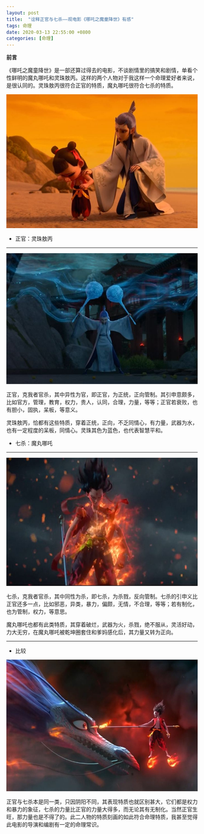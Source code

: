 ```yaml
---
layout: post
title:  "诠释正官与七杀——观电影《哪吒之魔童降世》有感"
tags: 命理
date: 2020-03-13 22:55:00 +0800
categories: [命理] 
---
```


**前言**

《哪吒之魔童降世》是一部还算过得去的电影，不谈剧情里的搞笑和剧情，单看个性鲜明的魔丸哪吒和灵珠敖丙。这样的两个人物对于我这样一个命理爱好者来说，是很认同的。灵珠敖丙很符合正官的特质，魔丸哪吒很符合七杀的特质。

![00](/img/2020-03-14-zhengguan-qisha-neza/00.jpg)

- 正官：灵珠敖丙

----

![01](/img/2020-03-14-zhengguan-qisha-neza/01.jpg)

正官，克我者官杀，其中异性为官，即正官，为正统，正向管制。其引申意颇多，比如官方，管理，教育，权力，贵人，认同，合理，力量，等等；正官若衰败，也有胆小，固执，呆板，等意义。

灵珠敖丙，恰都有这些特质，穿着正统，正向，不乏同情心，有力量，武器为水，也有一定程度的呆板，同情心。灵珠其色为蓝色，也代表智慧平和。

- 七杀：魔丸哪吒

----

![02](/img/2020-03-14-zhengguan-qisha-neza/02.jpg)

七杀，克我者官杀，其中同性为杀，即七杀，为杀戮，反向管制。七杀的引申义比正官还多一点，比如邪恶，异类，暴力，偏颇，无情，不合理，等等；若有制化，也为管制，权力，等意思。

魔丸哪吒也都有此类特质，其穿着破烂，武器为火，杀戮，绝不服从，灵活好动，力大无穷，在魔丸哪吒被乾坤圈套住和爹妈感化后，其力量又转为正向。

----

- 比较

![03](/img/2020-03-14-zhengguan-qisha-neza/03.jpg)

正官与七杀本是同一类，只因阴阳不同，其表现特质也就区别甚大，它们都是权力和暴力的象征，七杀的力量比正官的力量大得多，而无论其有无制化。当然正官生旺，那力量也是不得了的。此二人物的特质刻画的如此符合命理特质，我甚至觉得此电影的导演和编剧有一定的命理常识。
